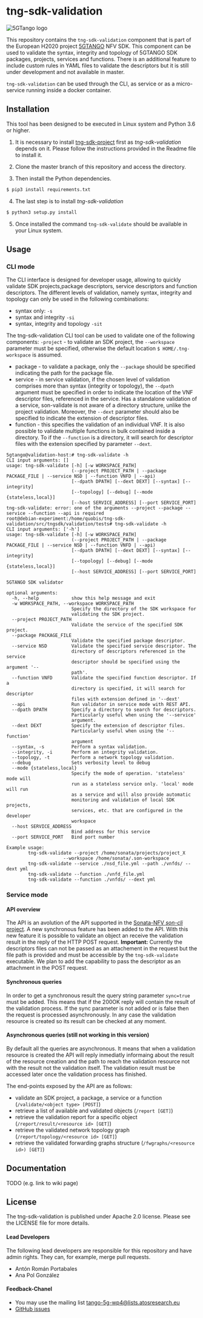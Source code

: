 # tng-sdk-validation

![5GTango logo](https://github.com/sonata-nfv/tng-sdk-validation/wiki/images/sonata-5gtango-logo-500px.png)

This repository contains the `tng-sdk-validation` component that is part of the European H2020 project [5GTANGO](http://www.5gtango.eu) NFV SDK. This component can be used to validate the syntax, integrity and topology of 5GTANGO SDK packages, projects, services and functions. There is an additional feature to include custom rules in YAML files to validate the descriptors but it is still under development and not available in master.

`tng-sdk-validation` can be used through the CLI, as service  or as a micro-service running inside a docker container.

## Installation

This tool has been designed to be executed in Linux system and Python 3.6 or higher.

1. It is necessary to install [tng-sdk-project](https://github.com/sonata-nfv/tng-sdk-project) first as *tng-sdk-validation* depends on it. Please follow the instructions provided in the Readme file to install it.
 
2. Clone the master branch of this repository and access the directory.

3. Then install the Python dependencies.
```bash
$ pip3 install requirements.txt
```
4. The last step is to install *tng-sdk-validation*
```bash
$ python3 setup.py install
```
5. Once installed the command `tng-sdk-validate` should be available in your Linux system.

## Usage

### CLI mode

The CLI interface is designed for developer usage, allowing to quickly validate SDK projects,package descriptors, service descriptors and function descriptors. The different levels of validation, namely syntax, integrity and topology can only be used in the following combinations:

* syntax only: `-s`
* syntax and integrity `-si`
* syntax, integrity and topology `-sit`

The tng-sdk-validation CLI tool can be used to validate one of the following components:
`-project` - to validate an SDK project, the `--workspace` parameter must be specified, otherwise the default location `$ HOME/.tng-workspace` is assumed.

* package - to validate a package, only the `--package` should be specified indicating the path for the package file.
* service - in service validation, if the chosen level of validation comprises more than syntax (integrity or topology), the `--dpath` argument must be specified in order to indicate the location of the VNF descriptor files, referenced in the service. Has a standalone validation of a service, son-validate is not aware of a directory structure, unlike the project validation.
  Moreover, the `--dext` parameter should also be specified to indicate the extension of descriptor files.
* function - this specifies the validation of an individual VNF. It is also possible to validate multiple functions in bulk contained inside a directory. To if the `--function` is a directory, it will search for descriptor files with the extension specified by parameter `--dext`.

```
5gtango@validation-host:# tng-sdk-validate -h 
CLI input arguments: []
usage: tng-sdk-validate [-h] [-w WORKSPACE_PATH]
                        (--project PROJECT_PATH | --package PACKAGE_FILE | --service NSD | --function VNFD | --api)
                        [--dpath DPATH] [--dext DEXT] [--syntax] [--integrity]
                        [--topology] [--debug] [--mode {stateless,local}]
                        [--host SERVICE_ADDRESS] [--port SERVICE_PORT]
tng-sdk-validate: error: one of the arguments --project --package --service --function --api is required
root@debian-experiment:/home/quobis/tng-sdk-validation/src/tngsdk/validation/tests# tng-sdk-validate -h
CLI input arguments: ['-h']
usage: tng-sdk-validate [-h] [-w WORKSPACE_PATH]
                        (--project PROJECT_PATH | --package PACKAGE_FILE | --service NSD | --function VNFD | --api)
                        [--dpath DPATH] [--dext DEXT] [--syntax] [--integrity]
                        [--topology] [--debug] [--mode {stateless,local}]
                        [--host SERVICE_ADDRESS] [--port SERVICE_PORT]

5GTANGO SDK validator

optional arguments:
  -h, --help            show this help message and exit
  -w WORKSPACE_PATH, --workspace WORKSPACE_PATH
                        Specify the directory of the SDK workspace for
                        validating the SDK project.
  --project PROJECT_PATH
                        Validate the service of the specified SDK project.
  --package PACKAGE_FILE
                        Validate the specified package descriptor.
  --service NSD         Validate the specified service descriptor. The
                        directory of descriptors referenced in the service
                        descriptor should be specified using the argument '--
                        path'.
  --function VNFD       Validate the specified function descriptor. If a
                        directory is specified, it will search for descriptor
                        files with extension defined in '--dext'
  --api                 Run validator in service mode with REST API.
  --dpath DPATH         Specify a directory to search for descriptors.
                        Particularly useful when using the '--service'
                        argument.
  --dext DEXT           Specify the extension of descriptor files.
                        Particularly useful when using the '--function'
                        argument
  --syntax, -s          Perform a syntax validation.
  --integrity, -i       Perform an integrity validation.
  --topology, -t        Perform a network topology validation.
  --debug               Sets verbosity level to debug
  --mode {stateless,local}
                        Specify the mode of operation. 'stateless' mode will
                        run as a stateless service only. 'local' mode will run
                        as a service and will also provide automatic
                        monitoring and validation of local SDK projects,
                        services, etc. that are configured in the developer
                        workspace
  --host SERVICE_ADDRESS
                        Bind address for this service
  --port SERVICE_PORT   Bind port number

Example usage:
        tng-sdk-validate --project /home/sonata/projects/project_X
                     --workspace /home/sonata/.son-workspace
        tng-sdk-validate --service ./nsd_file.yml --path ./vnfds/ --dext yml
        tng-sdk-validate --function ./vnfd_file.yml
        tng-sdk-validate --function ./vnfds/ --dext yml
```

### Service mode
#### API overview

The API is an avolution of the API supported in the [Sonata-NFV *son-cli* project](https://github.com/sonata-nfv/son-cli).
A new synchronous feature has been added to the API. With this new feature it is possible to validate an object an receive the validation result in the reply of the HTTP POST request.
**Important:** Currently the descriptors files can not be passed as an attachement in the request but the file path is provided and must be accessible by the `tng-sdk-validate` executable. We plan to add the capability to pass the descriptor as an attachment in the POST request. 

#### Synchronous queries
In order to get a synchronous result the query string parameter `sync=true` must be added. This means that if the 200OK reply will contain the result of the validation process. If the sync parameter is not added or is false then the request is processed asynchronously. In any case the validation resource is created so its result can be checked at any moment.

#### Asynchronous queries (still not working in this version)
By default all the queries are asynchronous. It means that when a validation resource is created the API will reply inmediatly informaing about the result of the resource creation and the path to reach the validation resource not with the result not the validation itself. The validation result must be accessed later once the validation process has finished.

The end-points exposed by the API are as follows:

* validate an SDK project, a package, a service or a function (`/validate/<object type> [POST]`)
* retrieve a list of available and validated objects (`/report [GET]`)
* retrieve the validation report for a specific object (`/report/result/<resource id> [GET]`)
* retrieve the validated network topology graph (`/report/topology/<resource id> [GET]`)
* retrieve the validated forwarding graphs structure (`/fwgraphs/<resource id>) [GET]`)

## Documentation

TODO (e.g. link to wiki page)


## License

The tng-sdk-validation is published under Apache 2.0 license. Please see the LICENSE file for more details.

#### Lead Developers

The following lead developers are responsible for this repository and have admin rights. They can, for example, merge pull requests.

* Antón Román Portabales
* Ana Pol González

#### Feedback-Chanel

* You may use the mailing list [tango-5g-wp4@lists.atosresearch.eu](mailto:tango-5g-wp4@lists.atosresearch.eu)
* [GitHub issues](https://github.com/sonata-nfv/tng-sdk-validation/issues)
